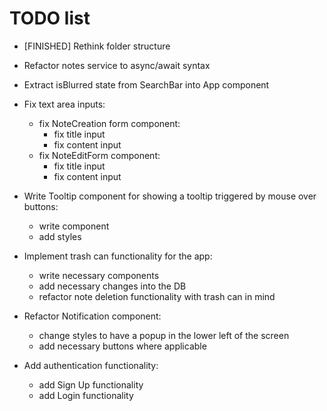 # TODO list

- [FINISHED] Rethink folder structure
- Refactor notes service to async/await syntax
- Extract isBlurred state from SearchBar into App component

- Fix text area inputs:
  - fix NoteCreation form component:
    - fix title input
    - fix content input
  - fix NoteEditForm component:
    - fix title input
    - fix content input

- Write Tooltip component for showing a tooltip triggered by mouse over buttons:
  - write component
  - add styles

- Implement trash can functionality for the app:
  - write necessary components
  - add necessary changes into the DB
  - refactor note deletion functionality with trash can in mind

- Refactor Notification component:
  - change styles to have a popup in the lower left of the screen
  - add necessary buttons where applicable

- Add authentication functionality:
  - add Sign Up functionality
  - add Login functionality